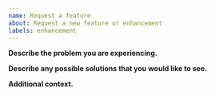 ```yaml
---
name: Request a feature
about: Request a new feature or enhancement
labels: enhancement
---
```


**Describe the problem you are experiencing.**
<!-- Please be as specific as possible and include reproduction steps if applicable -->

**Describe any possible solutions that you would like to see.**
<!-- Propose any features or solutions that you'd like to see implemented. -->

**Additional context.**
<!-- Add any additional details here. -->
